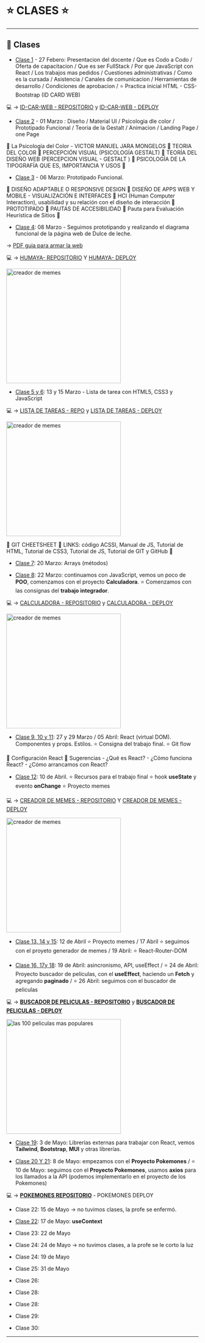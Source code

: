 # :star: CLASES :star:

---

## :book: Clases

- [Clase 1](https://github.com/eugenia1984/react-varios-cursos/blob/main/09_cac_react/clases/clase01.md) - 27 Febero: Presentacion del docente / Que es Codo a Codo / Oferta de capacitacion / Que es ser FullStack / Por que JavaScript con React / Los trabajos mas pedidos / Cuestiones administrativas / Como es la cursada / Asistencia / Canales de comunicacion / Herramientas de desarrollo / Condiciones de aprobacion / :star: Practica inicial HTML - CSS- Bootstrap (ID CARD WEB)

:computer: -> [ID-CAR-WEB - REPOSITORIO](https://github.com/eugenia1984/id-car-web) y [ID-CAR-WEB - DEPLOY](https://eugenia1984.github.io/id-car-web/)

- [Clase 2](https://github.com/eugenia1984/react-varios-cursos/blob/main/09_cac_react/clases/clase02.md) - 01 Marzo : Diseño / Material UI / Psicologia dle color / Prototipado Funcional / Teoria de la Gestalt / Animacion / Landing Page / one Page 

:book: La Psicología del Color - VICTOR MANUEL JARA MONGELOS :stars: TEORIA DEL COLOR :stars: PERCEPCIÓN VISUAL (PSICOLOGÍA GESTALT) :stars: TEORÍA DEL DISEÑO WEB (PERCEPCION VISUAL - GESTALT ) :stars: PSICOLOGÍA DE LA TIPOGRAFÍA QUE ES, IMPORTANCIA Y USOS :stars: 

- [Clase 3](https://github.com/eugenia1984/react-varios-cursos/blob/main/09_cac_react/clases/clase03.md) - 06 Marzo: Prototipado Funcional.

:book: DISEÑO ADAPTABLE O RESPONSIVE DESIGN :stars:   DISEÑO DE APPS WEB Y MOBILE - VISUALIZACIÓN E INTERFACES :stars:  HCI (Human Computer Interaction), usabilidad y su relación con el diseño de interacción :stars: PROTOTIPADO :stars: PAUTAS DE ACCESIBILIDAD :stars: Pauta para Evaluación Heurística de Sitios :stars:

 - [Clase 4](https://github.com/eugenia1984/react-varios-cursos/blob/main/09_cac_react/clases/clase04.md): 08 Marzo - Seguimos prototipando y realizando el diagrama funcional de la página web de Dulce de leche.
 
 -> [PDF guia para armar la web](https://github.com/eugenia1984/react-varios-cursos/blob/main/09_cac_react/clases/humaya.pdf)
 
:computer: -> [HUMAYA-  REPOSITORIO](https://github.com/eugenia1984/humaya) Y [HUMAYA-  DEPLOY](https://eugenia1984.github.io/humaya) 
 
 <img src="https://user-images.githubusercontent.com/72580574/236696320-fc595de7-afac-4ca7-894c-bd1ea6b574ad.png" alt="creador de memes" width=300 >
 


- [Clase 5 y 6](https://github.com/eugenia1984/react-varios-cursos/blob/main/09_cac_react/clases/clase05.md): 13 y 15 Marzo - Lista de tarea con HTML5, CSS3 y JavaScript

:computer: -> [LISTA DE TAREAS - REPO](https://github.com/eugenia1984/listaDeTareas) y [LISTA DE TAREAS - DEPLOY](https://eugenia1984.github.io/listaDeTareas/)


<img src="https://user-images.githubusercontent.com/72580574/236696243-ce36550c-bd1e-4404-8660-e6e2434eee34.png" alt="creador de memes" width=300 >



:book: GIT CHEETSHEET :stars: LINKS: código ACSSI, Manual de JS, Tutorial de HTML, Tutorial de CSS3, Tutorial de JS, Tutorial de GIT y GitHub :stars:

- [Clase 7](https://github.com/eugenia1984/react-varios-cursos/blob/main/09_cac_react/clases/clase07.md): 20 Marzo: Arrays (métodos)

- [Clase 8](https://github.com/eugenia1984/react-varios-cursos/blob/main/09_cac_react/clases/clase08.md): 22 Marzo: continuamos con JavaScript, vemos un poco de **POO**, comenzamos con el proyecto **Calculadora**. :star: Comenzamos con las consignas del **trabajo integrador**.

:computer: -> [CALCULADORA - REPOSITORIO](https://github.com/eugenia1984/Calculadora) y [CALCULADORA - DEPLOY](https://eugenia1984.github.io/Calculadora/)

<img src="https://user-images.githubusercontent.com/72580574/236696188-97d98eb7-c189-40e4-af7e-903075672af5.png" alt="creador de memes" width=300 >


- [Clase 9, 10 y 11](https://github.com/eugenia1984/react-varios-cursos/blob/main/09_cac_react/clases/clase09.md): 27 y 29 Marzo / 05 Abril: React (virtual DOM). Componentes y props. Estilos. :star: Consigna del trabajo final. :star: Git flow

:book: Configuración React :stars: Sugerencias - ¿Qué es React? - ¿Cómo funciona React? - ¿Cómo arrancamos con React? 

- [Clase 12](https://github.com/eugenia1984/react-varios-cursos/blob/main/09_cac_react/clases/clase12.md): 10 de Abril. :star: Recursos para el trabajo final :star: hook **useState** y evento **onChange** :star: Proyecto memes

:computer: -> [CREADOR DE MEMES - REPOSITORIO](https://github.com/eugenia1984/MemeCreator) Y [CREADOR DE MEMES - DEPLOY](https://meme-creator-cac.netlify.app/)

<img src="https://user-images.githubusercontent.com/72580574/235460590-909cac75-a97b-4733-a9f6-bb0748c6c33e.png" alt="creador de memes" width=300 >

- [Clase 13, 14 y 15](https://github.com/eugenia1984/react-varios-cursos/blob/main/09_cac_react/clases/clase13.md): 12 de Abril :star: Proyecto memes  / 17 Abril :star: seguimos con el proyeto generador de memes / 19 Abril: :star: React-Router-DOM

- [Clase 16, 17y 18](https://github.com/eugenia1984/react-varios-cursos/blob/main/09_cac_react/clases/clase16.md): 19 de Abril: asincronismo, API, useEffect / :star: 24 de Abril: Proyecto buscador de películas, con el **useEffect**, haciendo un **Fetch** y agregando **paginado**  / :star: 26 Abril: seguimos con el buscador de peliculas

:computer: -> [**BUSCADOR DE PELICULAS - REPOSITORIO**](https://github.com/eugenia1984/paginacion-peliculas) y [**BUSCADOR DE PELICULAS - DEPLOY**](https://100-most-popular-movies.netlify.app/) 

<img src="https://user-images.githubusercontent.com/72580574/235460701-a012a485-0bd6-4ce2-befa-39868d93d100.png" alt="las 100 peliculas mas populares" width=300 >

- [Clase 19](https://github.com/eugenia1984/react-varios-cursos/blob/main/09_cac_react/clases/clase19.md): 3 de Mayo: Librerías externas para trabajar con React, vemos **Tailwind**, **Bootstrap**, **MUI** y otras librerías.


- [Clase 20 Y 21](https://github.com/eugenia1984/react-varios-cursos/blob/main/09_cac_react/clases/clase20.md): 8 de Mayo: empezamos con el **Proyecto Pokemones** / :star: 10 de Mayo: seguimos con el **Proyecto Pokemones**, usamos **axios** para los llamados a la API (podemos implementarlo en el proyecto de los Pokemones) 

:computer: -> [**POKEMONES REPOSITORIO**](https://github.com/eugenia1984/pokedex-cac) - POKEMONES DEPLOY

- Clase 22: 15 de Mayo -> no tuvimos clases, la profe se enfermó.

- [Clase 22]((https://github.com/eugenia1984/react-varios-cursos/blob/main/09_cac_react/clases/clase22.md)): 17 de Mayo: **useContext**

- Clase 23: 22 de Mayo

- Clase 24: 24 de Mayo -> no tuvimos clases, a la profe se le corto la luz

- Clase 24: 19 de Mayo

- Clase 25: 31 de Mayo

- Clase 26:

- Clase 28:

- Clase 28:

- Clase 29:

- Clase 30:
 
---
